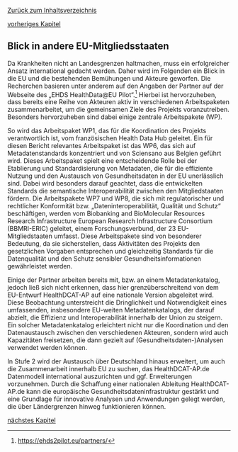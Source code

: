 [Zurück zum Inhaltsverzeichnis](https://healthdcat-ap-de.github.io/healthdcat-ap.de/report_stage_1.html)

[vorheriges Kapitel](https://healthdcat-ap-de.github.io/healthdcat-ap.de/report_stage_1/2_Ausrichtung_des_Datenmodells_an_den_Anforderungen_der_Forschung/2.5_Initialversion_Datenmodell/2.5.2_Europaeische_und_internationale_RDF-Standards.html)
## Blick in andere EU-Mitgliedsstaaten 
Da Krankheiten nicht an Landesgrenzen haltmachen, muss ein erfolgreicher Ansatz international gedacht werden. Daher wird im Folgenden ein Blick in die EU und die bestehenden Bemühungen und Akteure geworfen.
Die Recherchen basieren unter anderem auf den Angaben der Partner auf der Webseite des „EHDS HealthData@EU Pilot“.[^33] Hierbei ist hervorzuheben, dass bereits eine Reihe von Akteuren aktiv in verschiedenen Arbeitspaketen zusammenarbeitet, um die gemeinsamen Ziele des Projekts voranzutreiben. Besonders hervorzuheben sind dabei einige zentrale Arbeitspakete (WP).

So wird das Arbeitspaket WP1, das für die Koordination des Projekts verantwortlich ist, vom französischen Health Data Hub geleitet. 
Ein für diesen Bericht relevantes Arbeitspaket ist das WP6, das sich auf Metadatenstandards konzentriert und von Sciensano aus Belgien geführt wird. Dieses Arbeitspaket spielt eine entscheidende Rolle bei der Etablierung und Standardisierung von Metadaten, die für die effiziente Nutzung und den Austausch von Gesundheitsdaten in der EU unerlässlich sind. Dabei wird besonders darauf geachtet, dass die entwickelten Standards die semantische Interoperabilität zwischen den Mitgliedstaaten fördern.
Die Arbeitspakete WP7 und WP8, die sich mit regulatorischer und rechtlicher Konformität bzw. „Dateninteroperabilität, Qualität und Schutz“ beschäftigen, werden vom Biobanking and BioMolecular Resources Research Infrastructure   European Research Infrastructure Consortium (BBMRI-ERIC) geleitet, einem Forschungsverbund, der 23 EU-Mitgliedstaaten umfasst. Diese Arbeitspakete sind von besonderer Bedeutung, da sie sicherstellen, dass Aktivitäten des Projekts den gesetzlichen Vorgaben entsprechen und gleichzeitig Standards für die Datenqualität und den Schutz sensibler Gesundheitsinformationen gewährleistet werden.

Einige der Partner arbeiten bereits mit, bzw. an einem Metadatenkatalog, jedoch ließ sich nicht erkennen, dass hier grenzüberschreitend von dem EU-Entwurf HealthDCAT-AP auf eine nationale Version abgeleitet wird. Diese Beobachtung unterstreicht die Dringlichkeit und Notwendigkeit eines umfassenden, insbesondere EU-weiten Metadatenkatalogs, der darauf abzielt, die Effizienz und Interoperabilität innerhalb der Union zu steigern. Ein solcher Metadatenkatalog erleichtert nicht nur die Koordination und den Datenaustausch zwischen den verschiedenen Akteuren, sondern wird auch Kapazitäten freisetzen, die dann gezielt auf (Gesundheitsdaten-)Analysen verwendet werden können.

In Stufe 2 wird der Austausch über Deutschland hinaus erweitert, um auch die Zusammenarbeit innerhalb EU zu suchen, das HealthDCAT-AP.de Datenmodell international auszurichten und ggf. Erweiterungen vorzunehmen.
Durch die Schaffung einer nationalen Ableitung HealthDCAT-AP.de kann die europäische Gesundheitsdateninfrastruktur gestärkt und eine Grundlage für innovative Analysen und Anwendungen gelegt werden, die über Ländergrenzen hinweg funktionieren können.

[nächstes Kapitel](https://healthdcat-ap-de.github.io/healthdcat-ap.de/report_stage_1/2_Ausrichtung_des_Datenmodells_an_den_Anforderungen_der_Forschung/2.5_Initialversion_Datenmodell/2.5.4_DCAT.html)

[^33]:https://ehds2pilot.eu/partners/ 
